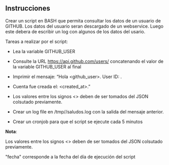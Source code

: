 ## Instrucciones

Crear un script en BASH que permita consultar los datos de un usuario de GITHUB. Los datos del usuario seran descargado de un webservice. Luego este debera de escribir un log con algunos de los datos del usario.

Tareas a realizar por el script:
- Lea la variable GITHUB_USER
- Consulte la URL https://api.github.com/users/ concatenando el valor de la variable GITHUB_USER al final
- Imprimir el mensaje: “Hola <github_user>. User ID: <id>. 
- Cuenta fue creada el: <created_at>.” 

- Los valores entre los signos <> deben de ser tomados del JSON colsutado previamente.

- Crear un log file en /tmp/<fecha>/saludos.log con la salida del mensaje anterior. 

- Crear un cronjob para que el script se ejecute cada 5 minutos

**Nota**:

Los valores entre los signos <> deben de ser tomados del JSON colsutado previamente.

"fecha" corresponde a la fecha del día de ejecución del script

    
